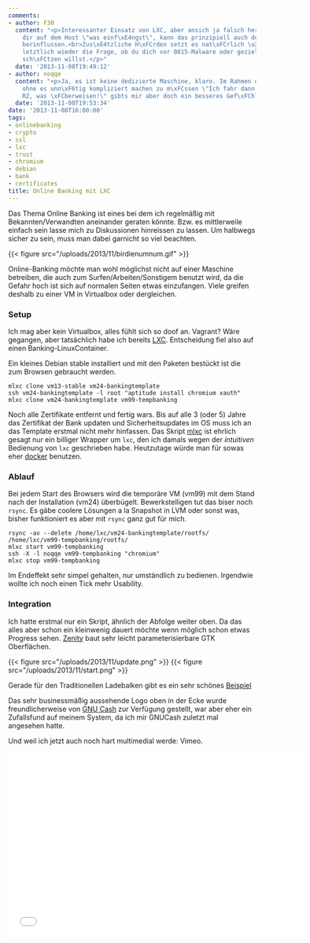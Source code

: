 ```yaml
---
comments:
- author: F30
  content: "<p>Interessanter Einsatz von LXC, aber ansich ja falsch herum: Wenn du
    dir auf dem Host \"was einf\xE4ngst\", kann das prinzipiell auch den Container
    berinflussen.<br>Zus\xE4tzliche H\xFCrden setzt es nat\xFCrlich \u2013 ist dann
    letztlich wieder die Frage, ob du dich vor 0815-Malware oder gezielten Angriffen
    sch\xFCtzen willst.</p>"
  date: '2013-11-08T19:49:12'
- author: noqqe
  content: "<p>Ja, es ist keine dedizierte Maschine, klaro. Im Rahmen der M\xF6glichkeiten
    ohne es unn\xF6tig kompliziert machen zu m\xFCssen \"Ich fahr dann mal kurz ins
    RZ, was \xFCberweisen!\" gibts mir aber doch ein besseres Gef\xFChl.</p>"
  date: '2013-11-08T19:53:34'
date: '2013-11-08T16:00:00'
tags:
- onlinebanking
- crypto
- ssl
- lxc
- trust
- chromium
- debian
- bank
- certificates
title: Online Banking mit LXC
---
```


Das Thema Online Banking ist eines bei dem ich regelmäßig mit
Bekannten/Verwandten aneinander geraten könnte. Bzw. es mittlerweile
einfach sein lasse mich zu Diskussionen hinreissen zu lassen. Um halbwegs
sicher zu sein, muss man dabei garnicht so viel beachten.

{{< figure src="/uploads/2013/11/birdienumnum.gif" >}}

Online-Banking möchte man wohl möglichst nicht auf einer Maschine betreiben,
die auch zum Surfen/Arbeiten/Sonstigem benutzt wird, da die Gefahr hoch ist
sich auf normalen Seiten etwas einzufangen. Viele greifen deshalb zu einer
VM in Virtualbox oder dergleichen.

### Setup

Ich mag aber kein Virtualbox, alles fühlt sich so doof an. Vagrant? Wäre
gegangen, aber tatsächlich habe ich bereits [LXC](http://lxc.sourceforge.com).
Entscheidung fiel also auf einen Banking-LinuxContainer.

Ein kleines Debian stable installiert und mit den Paketen bestückt ist die zum Browsen
gebraucht werden.

```
mlxc clone vm13-stable vm24-bankingtemplate
ssh vm24-bankingtemplate -l root "aptitude install chromium xauth"
mlxc clone vm24-bankingtemplate vm99-tempbanking
```

Noch alle Zertifikate entfernt und fertig wars.
Bis auf alle 3 (oder 5) Jahre das Zertifikat der Bank updaten und Sicherheitsupdates im
OS muss ich an das Template erstmal nicht mehr hinfassen. Das Skript
[mlxc](https://gist.github.com/noqqe/2693967) ist ehrlich gesagt nur ein billiger
Wrapper um `lxc`, den ich damals wegen der _intuitiven_ Bedienung von `lxc`
geschrieben habe. Heutzutage würde man für sowas eher
[docker](http://docker.io) benutzen.

### Ablauf

Bei jedem Start des Browsers wird die temporäre VM (vm99) mit dem
Stand nach der Installation (vm24) überbügelt. Bewerkstelligen tut das
biser noch `rsync`. Es gäbe coolere Lösungen a la Snapshot in LVM
oder sonst was, bisher funktioniert es aber mit `rsync` ganz gut
für mich.

```
rsync -av --delete /home/lxc/vm24-bankingtemplate/rootfs/ /home/lxc/vm99-tempbanking/rootfs/
mlxc start vm99-tempbanking
ssh -X -l noqqe vm99-tempbanking "chromium"
mlxc stop vm99-tempbanking
```

Im Endeffekt sehr simpel gehalten, nur umständlich zu bedienen. Irgendwie wollte
ich noch einen Tick mehr Usability.

### Integration

Ich hatte erstmal nur ein Skript, ähnlich der Abfolge weiter oben. Da
das alles aber schon ein kleinwenig dauert möchte wenn möglich schon
etwas Progress sehen. [Zenity](https://help.gnome.org/users/zenity/stable/)
baut sehr leicht parameterisierbare GTK Oberflächen.

{{< figure src="/uploads/2013/11/update.png" >}}
{{< figure src="/uploads/2013/11/start.png" >}}

Gerade für den Traditionellen Ladebalken gibt es ein sehr schönes
[Beispiel](https://help.gnome.org/users/zenity/stable/progress.html.en)

Das sehr businessmäßig aussehende Logo oben in der Ecke wurde freundlicherweise
von [GNU Cash](http://gnucash.org) zur Verfügung gestellt, war aber eher ein
Zufallsfund auf meinem System, da ich mir GNUCash zuletzt mal angesehen hatte.

Und weil ich jetzt auch noch hart multimedial werde: Vimeo.

<iframe src="//player.vimeo.com/video/78758620" width="600" height="376"
frameborder="0" webkitallowfullscreen mozallowfullscreen
allowfullscreen></iframe>
